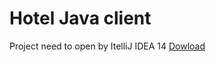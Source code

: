 # Hotel Java client
Project need to open by ItelliJ IDEA 14 
[Dowload](https://www.jetbrains.com/idea/download/#)